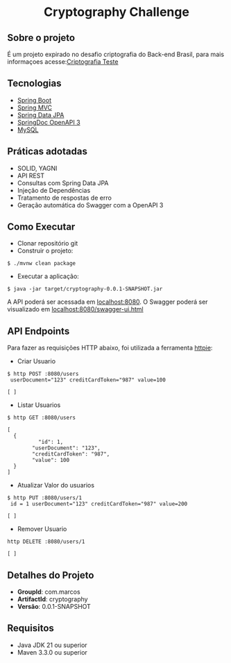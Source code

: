 
<h1 align="center">
  Cryptography Challenge
</h1>

## Sobre o projeto
É um projeto expirado no desafio criptografia do Back-end Brasil, para mais informaçoes acesse:[Criptografia Teste](https://github.com/backend-br/desafios/blob/master/cryptography/PROBLEM.md)

## Tecnologias
 
- [Spring Boot](https://spring.io/projects/spring-boot)
- [Spring MVC](https://docs.spring.io/spring-framework/reference/web/webmvc.html)
- [Spring Data JPA](https://spring.io/projects/spring-data-jpa)
- [SpringDoc OpenAPI 3](https://springdoc.org/v2/#spring-webflux-support)
- [MySQL](https://www.mysql.com/)

## Práticas adotadas

- SOLID, YAGNI
- API REST
- Consultas com Spring Data JPA
- Injeção de Dependências
- Tratamento de respostas de erro
- Geração automática do Swagger com a OpenAPI 3

## Como Executar

- Clonar repositório git
- Construir o projeto:
```
$ ./mvnw clean package
```
- Executar a aplicação:
```
$ java -jar target/cryptography-0.0.1-SNAPSHOT.jar
```

A API poderá ser acessada em [localhost:8080](http://localhost:8080).
O Swagger poderá ser visualizado em [localhost:8080/swagger-ui.html](http://localhost:8080/swagger-ui.html)

## API Endpoints

Para fazer as requisições HTTP abaixo, foi utilizada a ferramenta [httpie](https://httpie.io):

- Criar Usuario 
```
$ http POST :8080/users 
 userDocument="123" creditCardToken="987" value=100

[ ]
```

- Listar Usuarios
```
$ http GET :8080/users

[
  {
  		  "id": 1,
        "userDocument": "123",
        "creditCardToken": "987",
        "value": 100
  }
]
```

- Atualizar Valor do usuarios
```
$ http PUT :8080/users/1 
 id = 1 userDocument="123" creditCardToken="987" value=200

[ ]
```

- Remover Usuario
```
http DELETE :8080/users/1

[ ]
```

## Detalhes do Projeto

- **GroupId**: com.marcos
- **ArtifactId**: cryptography
- **Versão**: 0.0.1-SNAPSHOT

## Requisitos

- Java JDK 21 ou superior
- Maven 3.3.0 ou superior
